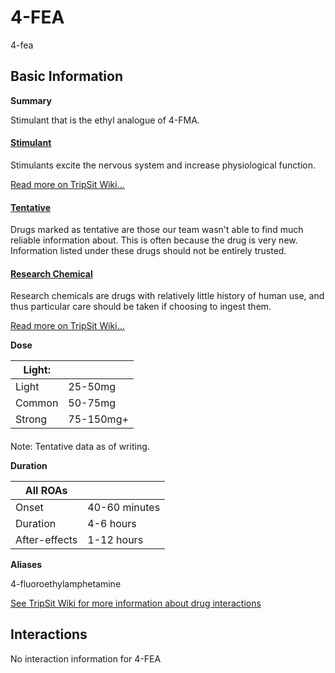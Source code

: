 # 4-FEA

4-fea

## Basic Information

**Summary**

Stimulant that is the ethyl analogue of 4-FMA.

#### [Stimulant](/category/stimulant)

Stimulants excite the nervous system and increase physiological function.

[Read more on TripSit Wiki...](#{category.wiki})

#### [Tentative](/category/tentative)

Drugs marked as tentative are those our team wasn't able to find much reliable information about. This is often because the drug is very new. Information listed under these drugs should not be entirely trusted.

#### [Research Chemical](/category/research-chemical)

Research chemicals are drugs with relatively little history of human use, and thus particular care should be taken if choosing to ingest them.

[Read more on TripSit Wiki...](#{category.wiki})

**Dose**

| Light: |           |
| ------ | --------- |
| Light  | 25-50mg   |
| Common | 50-75mg   |
| Strong | 75-150mg+ |

#### 

 Note: Tentative data as of writing.

**Duration**

| All ROAs      |               |
| ------------- | ------------- |
| Onset         | 40-60 minutes |
| Duration      | 4-6 hours     |
| After-effects | 1-12 hours    |

**Aliases**

4-fluoroethylamphetamine  

[See TripSit Wiki for more information about drug interactions](http://combo.tripsit.me/)

## Interactions

No interaction information for 4-FEA